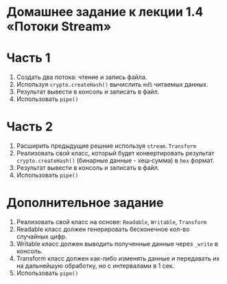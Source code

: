 # Домашнее задание к лекции 1.4 «Потоки Stream»

# Часть 1

1. Создать два потока: чтение и запись файла.
2. Используя `crypto.createHash()` вычислить `md5` читаемых данных.
3. Результат вывести в консоль и записать в файл.
4. Использовать `pipe()`

# Часть 2

1. Расширить предыдущие решние используя `stream.Transform`
2. Реализовать свой класс, который будет конвертировать результат `crypto.createHash()` (бинарные данные - хеш‑сумма) в `hex` формат.
3. Результат вывести в консоль и записать в файл.
4. Использовать `pipe()`

# Дополнительное задание

1. Реализовать свой класс на основе: `Readable`, `Writable`, `Transform`
2. Readable класс должен генерировать бесконечное кол-во случайных цифр.
3. Writable класс должен выводить полученные данные через `_write` в консоль.
4. Transform класс должен как-либо изменять данные и передавать их на дальнейшую обработку, но с интервалами в 1 сек.
5. Использовать `pipe()`
